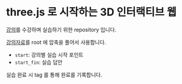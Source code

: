 # three.js 로 시작하는 3D 인터랙티브 웹

[강의](https://www.inflearn.com/course/3d-%EC%9D%B8%ED%84%B0%EB%9E%99%ED%8B%B0%EB%B8%8C-%EC%9B%B9/dashboard)를 수강하며 실습하기 위한 repository 입니다.

[강의자료](https://www.inflearn.com/course/3d-%EC%9D%B8%ED%84%B0%EB%9E%99%ED%8B%B0%EB%B8%8C-%EC%9B%B9/lecture/106308?tab=curriculum)를 root 에 압축을 풀어서 사용합니다.

- `start`: 강의별 실습 시작 포인트
- `start_fin`: 실습 답안

실습 완료 시 tag 를 통해 완료를 기록합니다.
